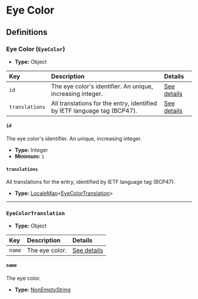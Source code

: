 # Eye Color

## Definitions

### <a name="EyeColor"></a> Eye Color (`EyeColor`)

- **Type:** Object

Key | Description | Details
:-- | :-- | :--
`id` | The eye color's identifier. An unique, increasing integer. | <a href="#EyeColor/id">See details</a>
`translations` | All translations for the entry, identified by IETF language tag (BCP47). | <a href="#EyeColor/translations">See details</a>

#### <a name="EyeColor/id"></a> `id`

The eye color's identifier. An unique, increasing integer.

- **Type:** Integer
- **Minimum:** `1`

#### <a name="EyeColor/translations"></a> `translations`

All translations for the entry, identified by IETF language tag (BCP47).

- **Type:** <a href="./_LocaleMap.md#LocaleMap">LocaleMap</a>&lt;<a href="#EyeColorTranslation">EyeColorTranslation</a>&gt;

---

### <a name="EyeColorTranslation"></a> `EyeColorTranslation`

- **Type:** Object

Key | Description | Details
:-- | :-- | :--
`name` | The eye color. | <a href="#EyeColorTranslation/name">See details</a>

#### <a name="EyeColorTranslation/name"></a> `name`

The eye color.

- **Type:** <a href="./_NonEmptyString.md#NonEmptyString">NonEmptyString</a>
